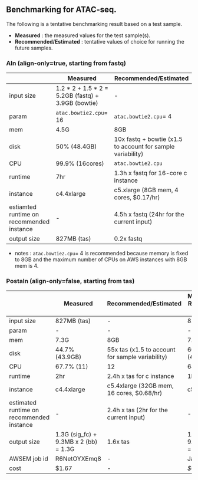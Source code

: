 ## Benchmarking for ATAC-seq.

The following is a tentative benchmarking result based on a test sample.
* **Measured** : the measured values for the test sample(s).
* **Recommended/Estimated** : tentative values of choice for running the future samples.

### Aln (align-only=true, starting from fastq)

|   | **Measured** | **Recommended/Estimated** |
| - |-------- | --------- | 
| input size | 1.2 * 2 + 1.5 * 2 = 5.2GB (fastq) + 3.9GB (bowtie) | - |
| param | `atac.bowtie2.cpu`= 16 | `atac.bowtie2.cpu`= 4 |
| mem | 4.5G | 8GB |
| disk | 50% (48.4GB) | 10x fastq + bowtie (x1.5 to account for sample variability) |
| CPU | 99.9% (16cores) | `atac.bowtie2.cpu` |
| runtime | 7hr | 1.3h x fastq for 16-core c instance |
| instance | c4.4xlarge | c5.xlarge (8GB mem, 4 cores, $0.17/hr) |
| estiamted runtime on recommended instance | - | 4.5h x fastq (24hr for the current input) |
| output size | 827MB (tas) | 0.2x fastq |

* notes : `atac.bowtie2.cpu`= 4 is recommended because memory is fixed to 8GB and the maximum number of CPUs on AWS instances with 8GB mem is 4.

### Postaln (align-only=false, starting from tas)


|   | **Measured** | **Recommended/Estimated** | **Measured after Recommended run** | **Recommended/Estimated (adjusted)** |
| - | -------- | --------- | -------- | --------- |
| input size | 827MB (tas) | - | 827MB (tas) | - |
| param | - | - | - | - |
| mem | 7.3G | 8GB | 7.1GB | 8GB |
| disk | 44.7% (43.9GB) | 55x tas (x1.5 to account for sample variability) | 66.7% (43.9GB) | 55x tas (x1.5 to account for sample variability) |
| CPU | 67.7% (11) | 12 | 64%% (11) | 12 |
| runtime | 2hr | 2.4h x tas for c instance | 1hr 20min | 1.6h x tas for c5 instance |
| instance | c4.4xlarge | c5.4xlarge (32GB mem, 16 cores, $0.68/hr) | c5.4xlarge | c5.4xlarge |
| estimated runtime on recommended instance | - | 2.4h x tas (2hr for the current input) | - | 1.6h x tas |
| output size | 1.3G (sig_fc) + 9.3MB x 2 (bb) = 1.3G | 1.6x tas | 1.3G (sig_fc) + 9.3MB x 2 (bb) = 1.3G | 1.6x tas |
| AWSEM job id | R6NetOYXEmq8 | - | JayG50nKBqXT | - |
| cost | $1.67 | - | *$0.85?* | ~$1 per GB tas |

